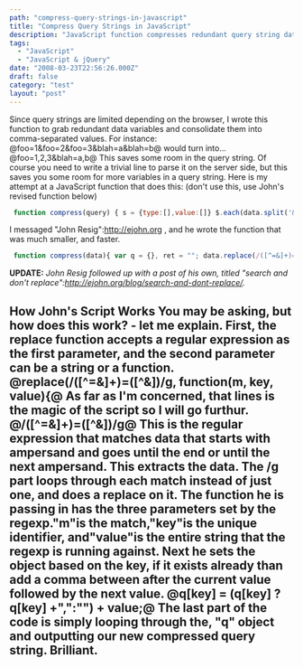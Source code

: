 ```yaml
---
path: "compress-query-strings-in-javascript"
title: "Compress Query Strings in JavaScript"
description: "JavaScript function compresses redundant query string data into comma-separated values."
tags: 
  - "JavaScript"
  - "JavaScript & jQuery"
date: "2008-03-23T22:56:26.000Z"
draft: false
category: "test"
layout: "post"
---
```


Since query strings are limited depending on the browser, I wrote this function to grab redundant data variables and consolidate them into comma-separated values. For instance: @foo=1&foo=2&foo=3&blah=a&blah=b@ would turn into... @foo=1,2,3&blah=a,b@ This saves some room in the query string. Of course you need to write a trivial line to parse it on the server side, but this saves you some room for more variables in a query string. Here is my attempt at a JavaScript function that does this: (don't use this, use John's revised function below)
```js
 function compress(query) { s = {type:[],value:[]} $.each(data.split('&'), function(n){ parts = this.split('='); s.type[n] = parts[0]; s.value[n] = parts[1]; }); var csv = ''; while(s.type.length > 0) { value = s.value.shift(); type = s.type.shift(); while((pos = $.inArray(type, s.type)) > -1) { value += ',' + s.value.shift(); s.type.shift(); } csv += type + '=' + value + '&'; } return csv.substring(0, csv.length-1); }
```

I messaged "John Resig":http://ejohn.org , and he wrote the function that was much smaller, and faster.
```js
 function compress(data){ var q = {}, ret = ""; data.replace(/([^=&]+)=([^&]**)/g, function(m, key, value){ q[key] = (q[key] ? q[key] + "," : "") + value; }); for ( var key in q ) ret = (ret ? ret + "&" : "") + key + "=" + q[key]; return ret; }
```

**UPDATE:** *John Resig followed up with a post of his own, titled "search and don't replace":http://ejohn.org/blog/search-and-dont-replace/.*

## How John's Script Works You may be asking, but how does this work? - let me explain. First, the replace function accepts a regular expression as the first parameter, and the second parameter can be a string or a function. @replace(/([^=&]+)=([^&]**)/g, function(m, key, value){@ As far as I'm concerned, that lines is the magic of the script so I will go furthur. @/([^=&]+)=([^&]**)/g@ This is the regular expression that matches data that starts with ampersand and goes until the end or until the next ampersand. This extracts the data. The /g part loops through each match instead of just one, and does a replace on it. The function he is passing in has the three parameters set by the regexp."m"is the match,"key"is the unique identifier, and"value"is the entire string that the regexp is running against. Next he sets the object based on the key, if it exists already than add a comma between after the current value followed by the next value. @q[key] = (q[key] ? q[key] +",":"") + value;@ The last part of the code is simply looping through the, "q" object and outputting our new compressed query string. Brilliant.